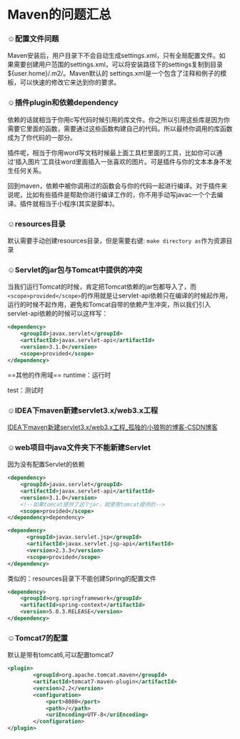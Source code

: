 # Maven的问题汇总

### ☺配置文件问题

Maven安装后，用户目录下不会自动生成settings.xml，只有全局配置文件。如 果需要创建用户范围的settings.xml，可以将安装路径下的settings复制到目录${user.home}/.m2/。Maven默认的 settings.xml是一个包含了注释和例子的模板，可以快速的修改它来达到你的要求。



### ☺插件plugin和依赖dependency

​	依赖的话就相当于你用c写代码时候引用的库文件。你之所以引用这些库是因为你需要它里面的函数，需要通过这些函数构建自己的代码。所以最终你调用的库函数成为了你代码的一部分。

​	插件呢，相当于你用word写文档时候最上面工具栏里面的工具，比如你可以通过‘插入图片’工具往word里面插入一张喜欢的图片。可是插件与你的文本本身不发生任何关系。

​	回到maven，依赖中被你调用过的函数会与你的代码一起进行编译。对于插件来说呢，比如有些插件是帮助你进行编译工作的，你不用手动写javac一个个去编译。插件就相当于小程序(其实是脚本)。



### ☺resources目录

默认需要手动创建resources目录，但是需要右键: `make directory as`作为资源目录



### ☺Servlet的jar包与Tomcat中提供的冲突

当我们运行Tomcat的时候，肯定把Tomcat依赖的jar包都导入了，而`<scope>provided</scope>`的作用就是让servlet-api依赖只在编译的时候起作用，运行的时候不起作用，避免和Tomcat自带的依赖产生冲突，所以我们引入servlet-api依赖的时候可以这样写：

```xml
<dependency>
    <groupId>javax.servlet</groupId>
    <artifactId>javax.servlet-api</artifactId>
    <version>3.1.0</version>
    <scope>provided</scope>
</dependency>
```

==其他的作用域==
runtime：运行时

test：测试时



### ☺IDEA下maven新建servlet3.x/web3.x工程

[IDEA下maven新建servlet3.x/web3.x工程_孤独的小狼狗的博客-CSDN博客](https://blog.csdn.net/weixin_42604515/article/details/81170593)



### ☺web项目中java文件夹下不能新建Servlet

因为没有配置Servlet的依赖

```xml
<dependency>
	<groupId>javax.servlet</groupId>
	<artifactId>javax.servlet-api</artifactId>
	<version>3.1.0</version>
	<!--如果tomcat提供了这个jar，就使用tomcat提供的-->
	<scope>provided</scope>
</dependency>dependency>

<dependency>
      <groupId>javax.servlet.jsp</groupId>
      <artifactId>javax.servlet.jsp-api</artifactId>
      <version>2.3.3</version>
      <scope>provided</scope>
</dependency>


```

类似的：resources目录下不能创建Spring的配置文件

```xml
<dependency>
    <groupId>org.springframework</groupId>
    <artifactId>spring-context</artifactId>
    <version>5.0.3.RELEASE</version>
</dependency>
```



### ☺Tomcat7的配置

默认是带有tomcat6,可以配置tomcat7

```xml
<plugin>
        <groupId>org.apache.tomcat.maven</groupId>
        <artifactId>tomcat7-maven-plugin</artifactId>
        <version>2.2</version>
        <configuration>
            <port>8080</port>
            <path>/</path>
            <uriEncoding>UTF-8</uriEncoding>
        </configuration>
</plugin>
```

